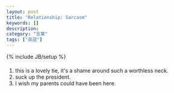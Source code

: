 ```yaml
---
layout: post
title: "Relationship: Sarcasm"
keywords: []
description: 
category: "言葉"
tags: ["英語"]
---
```

{% include JB/setup %}

####
1. this is a lovely tie, it's a shame around such a worthless neck.
2. suck up the president.
3. I wish my parents could have been here.
